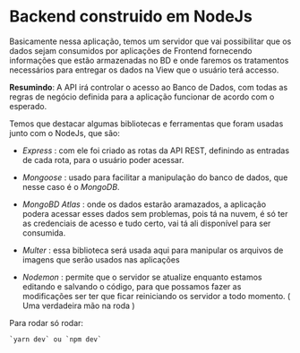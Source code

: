 # Backend construido em NodeJs

Basicamente nessa aplicação, temos um servidor que vai possibilitar que os dados sejam consumidos por aplicações
de Frontend fornecendo informações que estão armazenadas no BD e onde faremos os tratamentos necessários
para entregar os dados na View que o usuário terá accesso.

**Resumindo**: A API irá controlar o acesso ao Banco de Dados, com todas as regras de negócio definida para a aplicação funcionar de acordo com o esperado.

 Temos que destacar algumas bibliotecas e ferramentas que foram usadas junto com o NodeJs, que são:
 - *Express* : com ele foi criado as rotas da API REST, definindo as entradas de cada rota, para o usuário poder acessar. 

 - *Mongoose* : usado para facilitar a manipulação do banco de dados, que nesse caso é o *MongoDB*.
 
 - *MongoBD Atlas* : onde os dados estarão aramazados, a aplicação podera acessar esses dados sem problemas, pois tá na nuvem, é só ter as credenciais de acesso e tudo certo, vai tá ali disponível para ser consumida.
 
 - *Multer* : essa biblioteca será usada aqui para manipular os arquivos de imagens que serão usados nas aplicações
 
 - *Nodemon* : permite que o servidor se atualize enquanto estamos editando e salvando o código, para que possamos fazer as modificações ser ter que ficar reiniciando os servidor a todo momento. ( Uma verdadeira mão na roda ) 

 Para rodar só rodar:

    `yarn dev` ou `npm dev` 
 